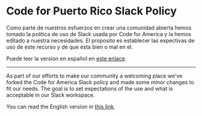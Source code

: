 # Code for Puerto Rico Slack Policy

Como parte de nuestros esfuerzos en crear una comunidad abierta hemos tomado la politica de uso de Slack usada por Code for America y la hemos editado a nuestra necesidades. El proposito es establecer las expectivas de uso de este recurso y de que esta bien o mal en el.

Puede leer la version en español en [este enlace](slack-policy-es.md).

----

As part of our efforts to make our community a welcoming place we've forked the Code for America Slack policy and made some minor changes to fit our needs. The goal is to set expectations of the use and what is acceptable in our Slack workspace.

You can read the English version in [this link](slack-policy-en.md).